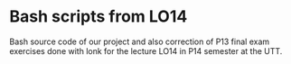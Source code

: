 # Bash scripts from LO14

Bash source code of our project and also correction of P13 final exam exercises
done with lonk for the lecture LO14 in P14 semester at the UTT.
